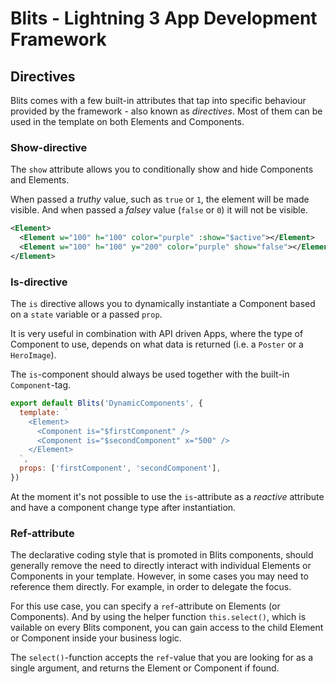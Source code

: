 # Blits - Lightning 3 App Development Framework

## Directives

Blits comes with a few built-in attributes that tap into specific behaviour provided by the framework - also known as _directives_. Most of them can be used in the template on both Elements and Components.

### Show-directive

The `show` attribute allows you to conditionally show and hide Components and Elements.

When passed a _truthy_ value, such as `true` or `1`, the element will be made visible. And when passed a _falsey_ value (`false` or `0`) it will not be visible.

```xml
<Element>
  <Element w="100" h="100" color="purple" :show="$active"></Element>
  <Element w="100" h="100" y="200" color="purple" show="false"></Element>
</Element>
```

### Is-directive

The `is` directive allows you to dynamically instantiate a Component based on a `state` variable or a passed `prop`.

It is very useful in combination with API driven Apps, where the type of Component to use, depends on what data is returned (i.e. a `Poster` or a `HeroImage`).

The `is`-component should always be used together with the built-in `Component`-tag.

```js
export default Blits('DynamicComponents', {
  template: `
    <Element>
      <Component is="$firstComponent" />
      <Component is="$secondComponent" x="500" />
    </Element>
  `,
  props: ['firstComponent', 'secondComponent'],
})
```

At the moment it's not possible to use the `is`-attribute as a _reactive_ attribute and have a component change type after instantiation.

### Ref-attribute

The declarative coding style that is promoted in Blits components, should generally remove the need to directly interact with individual Elements or Components in your template. However, in some cases you may need to reference them directly. For example, in order to delegate the focus.

For this use case, you can specify a `ref`-attribute on Elements (or Components). And by using the helper function `this.select()`,  which is vailable on every Blits component, you can gain access to the child Element or Component inside your business logic.

The `select()`-function accepts the `ref`-value that you are looking for as a single argument, and returns the Element or Component if found.

<!-- ### If-directive

Todo -->
